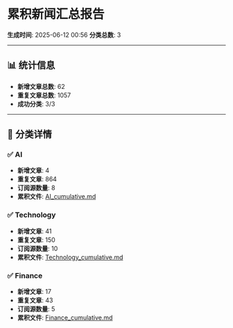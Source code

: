 # 累积新闻汇总报告

**生成时间**: 2025-06-12 00:56
**分类总数**: 3

---

## 📊 统计信息

- **新增文章总数**: 62
- **重复文章总数**: 1057
- **成功分类**: 3/3

---

## 📂 分类详情

### ✅ AI
- **新增文章**: 4
- **重复文章**: 864
- **订阅源数量**: 8
- **累积文件**: [AI_cumulative.md](./AI_cumulative.md)

### ✅ Technology
- **新增文章**: 41
- **重复文章**: 150
- **订阅源数量**: 10
- **累积文件**: [Technology_cumulative.md](./Technology_cumulative.md)

### ✅ Finance
- **新增文章**: 17
- **重复文章**: 43
- **订阅源数量**: 5
- **累积文件**: [Finance_cumulative.md](./Finance_cumulative.md)
